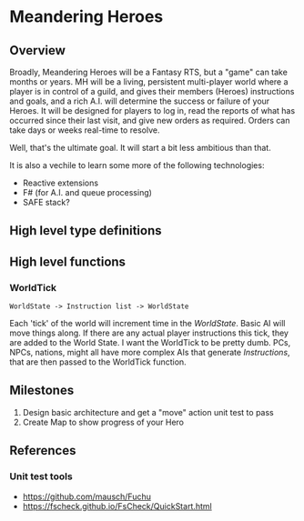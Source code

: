 # Meandering Heroes

## Overview

Broadly, Meandering Heroes will be a Fantasy RTS, but a "game" can take months or years. MH will be a living, persistent multi-player world where a player is in control of a guild, and gives their members (Heroes) instructions and goals, and a rich A.I. will determine the success or failure of your Heroes. It will be designed for players to log in, read the reports of what has occurred since their last visit, and give new orders as required. Orders can take days or weeks real-time to resolve.

Well, that's the ultimate goal. It will start a bit less ambitious than that.

It is also a vechile to learn some more of the following technologies:

* Reactive extensions
* F# (for A.I. and queue processing)
* SAFE stack?

## High level type definitions


## High level functions

### WorldTick

`WorldState -> Instruction list -> WorldState`

Each 'tick' of the world will increment time in the *WorldState*. Basic AI will move things along. If there are any actual player instructions this tick, they are added to the World State. I want the WorldTick to be pretty dumb. PCs, NPCs, nations, might all have more complex AIs that generate *Instructions*, that are then passed to the WorldTick function.



## Milestones

1. Design basic architecture and get a "move" action unit test to pass
2. Create Map to show progress of your Hero


## References

### Unit test tools

* https://github.com/mausch/Fuchu
* https://fscheck.github.io/FsCheck/QuickStart.html

